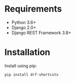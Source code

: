 # Requirements

- Python 3.6+
- Django 2.0+
- Django REST Framework 3.8+

# Installation

Install using pip:

    pip install drf-shortcuts
